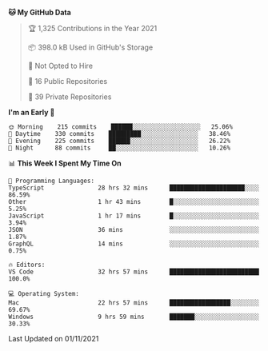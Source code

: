 <!--START_SECTION:waka-->
**🐱 My GitHub Data** 

> 🏆 1,325 Contributions in the Year 2021
 > 
> 📦 398.0 kB Used in GitHub's Storage 
 > 
> 🚫 Not Opted to Hire
 > 
> 📜 16 Public Repositories 
 > 
> 🔑 39 Private Repositories  
 > 
**I'm an Early 🐤** 

```text
🌞 Morning    215 commits    ██████░░░░░░░░░░░░░░░░░░░   25.06% 
🌆 Daytime    330 commits    █████████░░░░░░░░░░░░░░░░   38.46% 
🌃 Evening    225 commits    ██████░░░░░░░░░░░░░░░░░░░   26.22% 
🌙 Night      88 commits     ██░░░░░░░░░░░░░░░░░░░░░░░   10.26%

```


📊 **This Week I Spent My Time On** 

```text
💬 Programming Languages: 
TypeScript               28 hrs 32 mins      █████████████████████░░░░   86.59% 
Other                    1 hr 43 mins        █░░░░░░░░░░░░░░░░░░░░░░░░   5.25% 
JavaScript               1 hr 17 mins        █░░░░░░░░░░░░░░░░░░░░░░░░   3.94% 
JSON                     36 mins             ░░░░░░░░░░░░░░░░░░░░░░░░░   1.87% 
GraphQL                  14 mins             ░░░░░░░░░░░░░░░░░░░░░░░░░   0.75%

🔥 Editors: 
VS Code                  32 hrs 57 mins      █████████████████████████   100.0%

💻 Operating System: 
Mac                      22 hrs 57 mins      █████████████████░░░░░░░░   69.67% 
Windows                  9 hrs 59 mins       ███████░░░░░░░░░░░░░░░░░░   30.33%

```


 Last Updated on 01/11/2021
<!--END_SECTION:waka-->

